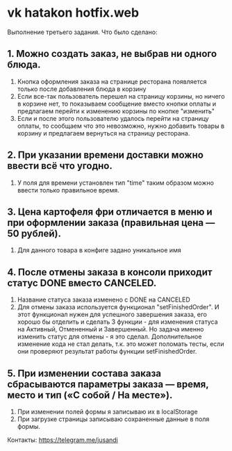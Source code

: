# vk hatakon hotfix.web
 
Выполнение третьего задания. Что было сделано:

## 1. Можно создать заказ, не выбрав ни одного блюда.

1. Кнопка оформления заказа на странице ресторана появляется только после добавления блюда в корзину
2. Если все-так пользователь перешел на страницу корзины, но ничего в корзине нет, то показываем сообщение вместо кнопки оплаты и предлагаем перейти к изменению корзины по кнопке "изменить"
3. Если и после этого пользователю удалось перейти на страницу оплаты, то сообщаем что это невозможно, нужно добавить товары в корзину и предлагаем вернуться на страницу ресторана.

## 2. При указании времени доставки можно ввести всё что угодно.

1. У поля для времени установлен тип "time" таким образом можно ввести только правильное время.

## 3. Цена картофеля фри отличается в меню и при оформлении заказа (правильная цена — 50 рублей).

1. Для данного товара в конфиге задано уникальное имя

## 4. После отмены заказа в консоли приходит статус DONE вместо CANCELED.

1. Название статуса заказа изменено с DONE на CANCELED
2. Для отмены заказа используется функционал "setFinishedOrder". И этот функционал нужен для успешного завершения заказа, его хорошо бы отделить и сделать 3 функции - для изменения статуса на Активный, Отмененный и Завершенный. Но задача именно изменить статус для отмены - я это сделал. Дополнительное изменение кода не стал делать, т.к. это может поломать тесты, если они проверяют результат работы функции setFinishedOrder.

## 5. При изменении состава заказа сбрасываются параметры заказа — время, место и тип («С собой / На месте»).

1. При изменении полей формы я записываю их в localStorage
2. При загрузке страницы записываю сохраненные данные в поля формы.

Контакты: https://telegram.me/jusandi